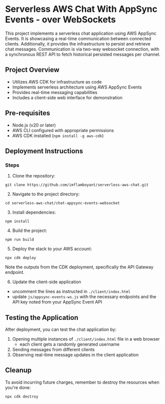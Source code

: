 # Serverless AWS Chat With AppSync Events - over WebSockets

This project implements a serverless chat application using AWS AppSync Events. It is showcasing a real-time communication between connected clients.
Additionally, it provides the infrastructure to persist and retrieve chat messages.
Communication is via two-way websocket connection, with a synchronous REST API to fetch historical persisted messages per channel.

## Project Overview

- Utilizes AWS CDK for infrastructure as code
- Implements serverless architecture using AWS AppSync Events
- Provides real-time messaging capabilities
- Includes a client-side web interface for demonstration

## Pre-requisites

- Node.js (v20 or later)
- AWS CLI configured with appropriate permissions
- AWS CDK installed (`npm install -g aws-cdk`)

## Deployment Instructions

### Steps

1. Clone the repository:
```shell
git clone https://github.com/imflamboyant/serverless-aws-chat.git
```

2. Navigate to the project directory:
```shell
cd serverless-aws-chat/chat-appsync-events-websocket
```

3. Install dependencies:
```shell
npm install
```

4. Build the project:
```shell
npm run build
```

5. Deploy the stack to your AWS account:
```shell
npx cdk deploy
```
Note the outputs from the CDK deployment, specifically the API Gateway endpoint.

6. Update the client-side application
- uncomment the lines as instructed in `./client/index.html`
- update `js/appsync-events-ws.js` with the necessary endpoints and the API key noted from your AppSync Event API

## Testing the Application

After deployment, you can test the chat application by:

1. Opening multiple instances of `./client/index.html` file in a web browser
    - each client gets a randomly generated username
2. Sending messages from different clients
3. Observing real-time message updates in the client application

## Cleanup

To avoid incurring future charges, remember to destroy the resources when you're done:
```shell
npx cdk destroy
```
